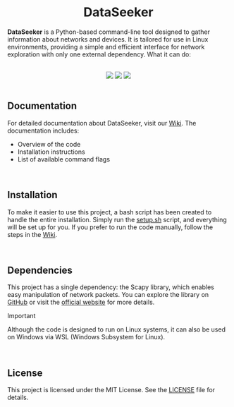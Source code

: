 <h1 align="center"> DataSeeker </h1>

**DataSeeker** is a Python-based command-line tool designed to gather information about networks and devices. It is tailored for use in Linux environments, providing a simple and efficient interface for network exploration with only one external dependency. What it can do:

<br>

<div align="center">
  <img src="https://img.shields.io/badge/port_scanning-brightgreen?style=for-the-badge" />
  <img src="https://img.shields.io/badge/banner_grabbing-brightgreen?style=for-the-badge" />
  <img src="https://img.shields.io/badge/network_mapping-brightgreen?style=for-the-badge" />
</div>

<br>

## Documentation
For detailed documentation about DataSeeker, visit our [Wiki](https://github.com/olivercalazans/DataSeeker/wiki).
The documentation includes:
  - Overview of the code
  - Installation instructions
  - List of available command flags
  
<br>

## Installation
To make it easier to use this project, a bash script has been created to handle the entire installation. Simply run the [setup.sh](code/setup.sh) script, and everything will be set up for you. If you prefer to run the code manually, follow the steps in the [Wiki](https://github.com/olivercalazans/DataSeeker/wiki/Installation).

<br>

## Dependencies
This project has a single dependency: the Scapy library, which enables easy manipulation of network packets.  You can explore the library on [GitHub](https://github.com/secdev/scapy) or visit the [official website](https://scapy.net/) for more details.
> [!IMPORTANT]
> Although the code is designed to run on Linux systems, it can also be used on Windows via WSL (Windows Subsystem for Linux).

<br>

## License
This project is licensed under the MIT License. See the [LICENSE](LICENSE) file for details.


